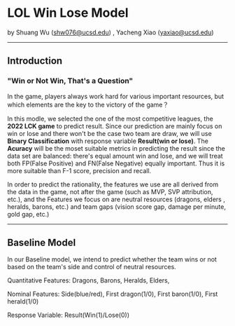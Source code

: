 # **LOL Win Lose Model**

by Shuang Wu (shw076@ucsd.edu) , Yacheng Xiao (yaxiao@ucsd.edu)

---

## **Introduction**

### "Win or Not Win, That's a Question" 
In the game, players always work hard for various important resources, but which elements are the key to the victory of the game？


In this modle, we selected the one of the most competitive leagues, the **2022 LCK game** to predict result. Since our prediction are 
mainly focus on win or lose and there won't be the case two team are draw, we will use **Binary Classification** with response variable 
**Result(win or lose)**. The **Acuracy** will be the moset suitable metrics in predicting the result since the data set are balanced: 
there's equal amount win and lose, and we will treat both FP(False Positive) and FN(False Negative) equally important. Thus it is more 
suitable than F-1 score, precision and recall. 

In order to predict the rationality, the features we use are all derived from the data in the game, not after the game (such as MVP, SVP 
attribution, etc.), and the Features we focus on are neutral resources (dragons, elders , heralds, barons, etc.) and team gaps (vision 
score gap, damage per minute, gold gap, etc.)

---

## **Baseline Model**
In our Baseline model, we intend to predict whether the team wins or not based on the team's side and control of neutral resources.

Quantitative Features: Dragons, Barons, Heralds, Elders,

Nominal Features: Side(blue/red), First dragon(1/0), First baron(1/0), First herald(1/0)

Response Variable: Result(Win(1)/Lose(0))






